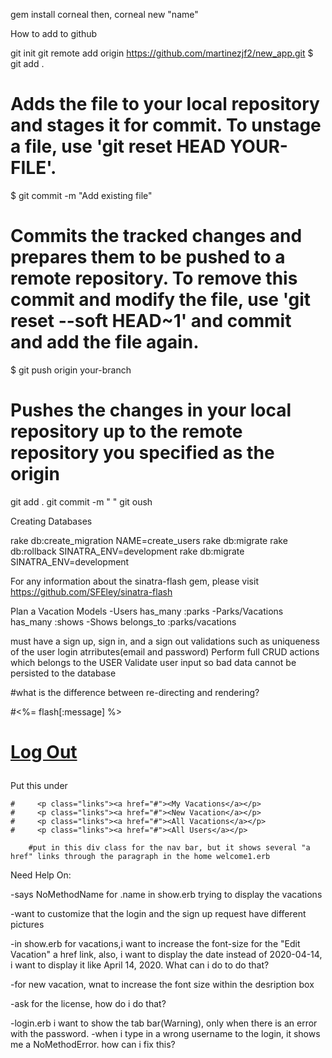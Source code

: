
gem install corneal then,
corneal new "name"

How to add to github

git init
git remote add origin https://github.com/martinezjf2/new_app.git
$ git add .
# Adds the file to your local repository and stages it for commit. To unstage a file, use 'git reset HEAD YOUR-FILE'.
$ git commit -m "Add existing file"
# Commits the tracked changes and prepares them to be pushed to a remote repository. To remove this commit and modify the file, use 'git reset --soft HEAD~1' and commit and add the file again.
$ git push origin your-branch
# Pushes the changes in your local repository up to the remote repository you specified as the origin
git add .
git commit -m " "
git oush


Creating Databases

rake db:create_migration NAME=create_users
rake db:migrate
rake db:rollback SINATRA_ENV=development
rake db:migrate SINATRA_ENV=development


For any information about the sinatra-flash gem, please visit https://github.com/SFEley/sinatra-flash



Plan a Vacation
Models
-Users has_many :parks
-Parks/Vacations has_many :shows
-Shows belongs_to :parks/vacations

must have a sign up, sign in, and a sign out
validations such as uniqueness of the user login atrributes(email and password)
Perform full CRUD actions which belongs to the USER
Validate user input so bad data cannot be persisted to the database

 #what is the difference between re-directing and rendering?



#<%= flash[:message] %>

 #     <p class="links"><a href="#" class="logout">Log Out</a></p>

 Put this under <div class="wrapper">

    #     <p class="links"><a href="#"><My Vacations</a></p>
    #     <p class="links"><a href="#"><New Vacation</a></p>
    #     <p class="links"><a href="#"><All Vacations</a></p>
    #     <p class="links"><a href="#"><All Users</a></p>
        
        #put in this div class for the nav bar, but it shows several "a href" links through the paragraph in the home welcome1.erb



Need Help On:

<!-- -want to make the login/submit button a little bigger, -->
-says NoMethodName for .name in show.erb trying to display the vacations
<!-- -need to add "first_name" and "last_name" for create_table "vacations" and later call it within the show.erb vacation.name and in the welcome.erb, say Welcome ..@user.first_name instead of username and when i want to display "All Users" then display the name of the user instead of the username-->


-want to customize that the login and the sign up request have different pictures

-in show.erb for vacations,i want to increase the font-size for the "Edit Vacation" a href link, also, i want to display the date instead of 2020-04-14, i want to display it like April 14, 2020. What can i do to do that?

-for new vacation, wnat to increase the font size within the desription box

-ask for the license, how do i do that?

<!-- -when logging in, undefined method got 'authenticate' i guess i fixed it-->
-login.erb i want to show the tab bar(Warning), only when there is an error with the password.
-when i type in a wrong username to the login, it shows me a NoMethodError. how can i fix this?